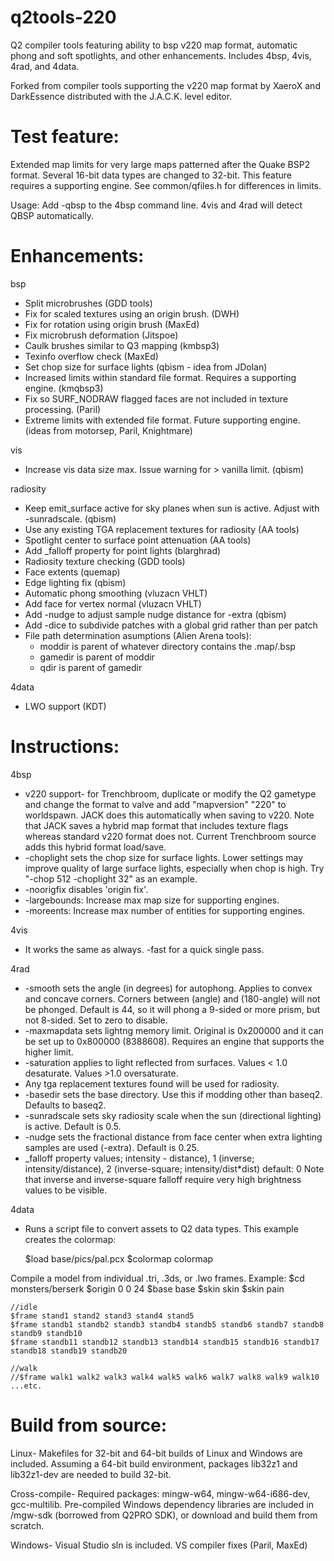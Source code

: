 # q2tools-220
Q2 compiler tools featuring ability to bsp v220 map format, automatic phong and soft spotlights, and other enhancements.
Includes 4bsp, 4vis, 4rad, and 4data.

Forked from compiler tools supporting the v220 map format by XaeroX and DarkEssence distributed with the J.A.C.K. level editor.

# Test feature:  
Extended map limits for very large maps patterned after the Quake BSP2 format.  Several 16-bit data types are changed to 32-bit.  This feature requires a supporting engine.  See common/qfiles.h for differences in limits.

Usage:  Add -qbsp to the 4bsp command line.  4vis and 4rad will detect QBSP automatically.



# Enhancements:

bsp
*   Split microbrushes (GDD tools)
*	Fix for scaled textures using an origin brush. (DWH)
*   Fix for rotation using origin brush (MaxEd)
*   Fix microbrush deformation (Jitspoe)
*   Caulk brushes similar to Q3 mapping (kmbsp3)	
*   Texinfo overflow check (MaxEd)
*   Set chop size for surface lights (qbism - idea from JDolan)
*   Increased limits within standard file format.  Requires a supporting engine. (kmqbsp3)
*   Fix so SURF_NODRAW flagged faces are not included in texture processing. (Paril)
*   Extreme limits with extended file format. Future supporting engine. (ideas from motorsep, Paril, Knightmare)
		
vis
*   Increase vis data size max. Issue warning for > vanilla limit. (qbism)
		
radiosity
*   Keep emit_surface active for sky planes when sun is active. Adjust with -sunradscale. (qbism)
*   Use any existing TGA replacement textures for radiosity (AA tools)
*   Spotlight center to surface point attenuation (AA tools)
*   Add \_falloff property for point lights (blarghrad)
*   Radiosity texture checking (GDD tools)
*   Face extents (quemap)
*   Edge lighting fix (qbism)	
*   Automatic phong smoothing (vluzacn VHLT)
*   Add face for vertex normal (vluzacn VHLT)
*   Add -nudge to adjust sample nudge distance for -extra (qbism)
*   Add -dice to subdivide patches with a global grid rather than per patch
*	File path determination asumptions (Alien Arena tools):
    *   moddir is parent of whatever directory contains the .map/.bsp
    *   gamedir is parent of moddir
    *   qdir is parent of gamedir	
	
4data
*	LWO support (KDT)


# Instructions:

4bsp
*   v220 support- for Trenchbroom, duplicate or modify the Q2 gametype and change the format to valve and add "mapversion" "220" to worldspawn.  JACK does this automatically when saving to v220.  Note that JACK saves a hybrid map format that includes texture flags whereas standard v220 format does not. Current Trenchbroom source adds this hybrid format load/save.
*   -choplight sets the chop size for surface lights.  Lower settings may improve quality of large surface lights, especially when chop is high. Try "-chop 512 -choplight 32" as an example.
*   -noorigfix disables 'origin fix'.
*   -largebounds: Increase max map size for supporting engines.
*   -moreents: Increase max number of entities for supporting engines.


4vis
*   It works the same as always. -fast for a quick single pass.


4rad
*   -smooth sets the angle (in degrees) for autophong. Applies to convex and concave corners. Corners between (angle) and (180-angle) will not be phonged.  Default is 44, so it will phong a 9-sided or more prism, but not 8-sided.  Set to zero to disable.
*   -maxmapdata sets lightng memory limit.  Original is 0x200000 and it can be set up to 0x800000 (8388608).  Requires an engine that supports the higher limit.
*	-saturation applies to light reflected from surfaces.  Values < 1.0 desaturate.  Values >1.0 oversaturate. 
*   Any tga replacement textures found will be used for radiosity.
*   -basedir sets the base directory.  Use this if modding other than baseq2.  Defaults to baseq2.
*   -sunradscale sets sky radiosity scale when the sun (directional lighting) is active.  Default is 0.5.
*   -nudge sets the fractional distance from face center when extra lighting samples are used (-extra).  Default is 0.25.
*   _falloff property values; intensity - distance), 1 (inverse; intensity/distance), 2 (inverse-square; intensity/dist*dist)  default: 0  Note that inverse and inverse-square falloff require very high brightness values to be visible.


4data
*   Runs a script file to convert assets to Q2 data types.  This example creates the colormap:
    
    $load base/pics/pal.pcx
	$colormap colormap 

Compile a model from individual .tri, .3ds, or .lwo frames. Example:
    $cd monsters/berserk
    $origin 0 0 24
    $base base
    $skin skin
    $skin pain

    //idle
    $frame stand1 stand2 stand3 stand4 stand5
    $frame standb1 standb2 standb3 standb4 standb5 standb6 standb7 standb8 standb9 standb10
    $frame standb11 standb12 standb13 standb14 standb15 standb16 standb17 standb18 standb19 standb20

    //walk
    //$frame walk1 walk2 walk3 walk4 walk5 walk6 walk7 walk8 walk9 walk10
    ...etc.


# Build from source:
Linux-  Makefiles for 32-bit and 64-bit builds of Linux and Windows are included. Assuming a 64-bit build environment, packages lib32z1 and lib32z1-dev are needed to build 32-bit.

Cross-compile- Required packages: mingw-w64, mingw-w64-i686-dev, gcc-multilib.  Pre-compiled Windows dependency libraries are included in /mgw-sdk (borrowed from Q2PRO SDK), or download and build them from scratch.

Windows- Visual Studio sln is included. VS compiler fixes (Paril, MaxEd)



